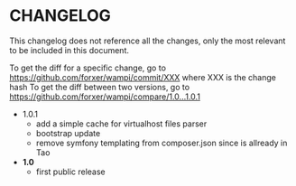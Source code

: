 # CHANGELOG

This changelog does not reference all the changes, only the most relevant to be included in this document.

To get the diff for a specific change, go to https://github.com/forxer/wampi/commit/XXX where XXX is the change hash
To get the diff between two versions, go to https://github.com/forxer/wampi/compare/1.0...1.0.1

- 1.0.1
    - add a simple cache for virtualhost files parser
    - bootstrap update
    - remove symfony templating from composer.json since is allready in Tao
- **1.0**
    - first public release
